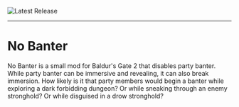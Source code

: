 ![Latest Release](https://img.shields.io/github/v/release/btigi/iiNoBanter?color=blue)

---

# No Banter

No Banter is a small mod for Baldur's Gate 2 that  disables party banter. While party banter can be immersive and revealing, it can also break immersion. How likely is it that party members would begin a banter while exploring a dark forbidding dungeon? Or while sneaking through an enemy stronghold? Or while disguised in a drow stronghold?
